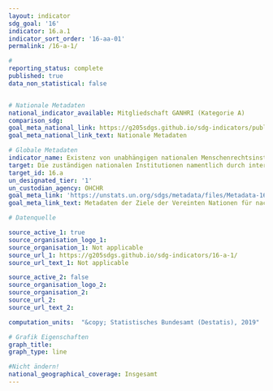 ```yaml
---
layout: indicator
sdg_goal: '16'
indicator: 16.a.1
indicator_sort_order: '16-aa-01'
permalink: /16-a-1/

#
reporting_status: complete
published: true
data_non_statistical: false


# Nationale Metadaten
national_indicator_available: Mitgliedschaft GANHRI (Kategorie A)
comparison_sdg:
goal_meta_national_link: https://g205sdgs.github.io/sdg-indicators/public/MetaDe/16.a.1.pdf
goal_meta_national_link_text: Nationale Metadaten

# Globale Metadaten
indicator_name: Existenz von unabhängigen nationalen Menschenrechtsinstitutionen in Übereinstimmung mit den "Pariser Grundsätzen"
target: Die zuständigen nationalen Institutionen namentlich durch internationale Zusammenarbeit beim Kapazitätsaufbau auf allen Ebenen zur Verhütung von Gewalt und zur Bekämpfung von Terrorismus und Kriminalität unterstützen, insbesondere in den Entwicklungsländern
target_id: 16.a
un_designated_tier: '1'
un_custodian_agency: OHCHR
goal_meta_link: 'https://unstats.un.org/sdgs/metadata/files/Metadata-16-0A-01.pdf'
goal_meta_link_text: Metadaten der Ziele der Vereinten Nationen für nachhaltige Entwicklung

# Datenquelle

source_active_1: true
source_organisation_logo_1:
source_organisation_1: Not applicable
source_url_1: https://g205sdgs.github.io/sdg-indicators/16-a-1/
source_url_text_1: Not applicable

source_active_2: false
source_organisation_logo_2:
source_organisation_2:
source_url_2:
source_url_text_2:

computation_units:  "&copy; Statistisches Bundesamt (Destatis), 2019"

# Grafik Eigenschaften
graph_title:
graph_type: line

#Nicht ändern!
national_geographical_coverage: Insgesamt
---
```

